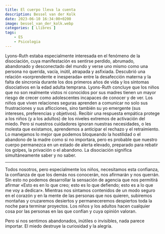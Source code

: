 ```yaml
---
title: El cuerpo lleva la cuenta
description: Bessel van der Kolk
date: 2023-06-10 16:34:00+0200
image: bessel_van_der_kolk.webp
categories: [ Llibres ]
tags:
    - ES
    - Psicologia
---
```


Lyons-Ruth estaba especialmente interesada en el fenómeno de la disociación, cuya manifestación es sentirse perdido, abrumado, abandonado y desconectado del mundo y verse uno mismo como una persona no querida, vacía, inútil, atrapada y asfixiada. Descubrió una relación «sorprendente e inesperada» entre la desafección materna y la falta de sincronía durante los dos primeros años de vida y los síntomas disociativos en la edad adulta temprana. Lyons-Ruth concluye que los niños que no son realmente vistos ni conocidos por sus madres tienen un mayor riesgo de crecer como adolescentes incapaces de conocer y de ver. Los niños que viven relaciones seguras aprenden a comunicar no solo sus frustraciones y sus aflicciones, sino también su yo emergente (sus intereses, preferencias y objetivos). Recibir una respuesta empática protege a los niños (y a los adultos) de los niveles extremos de activación del miedo. Pero si nuestros cuidadores ignoran nuestras necesidades, o les molesta que existamos, aprendemos a anticipar el rechazo y el retraimiento. Lo manejamos lo mejor que podemos bloqueando la hostilidad o el abandono de la madre como si no importara, pero es probable que nuestro cuerpo permanezca en un estado de alerta elevado, preparado para rebatir los golpes, la privación o el abandono. La disociación significa simultáneamente saber y no saber.

---

Todos nosotros, pero especialmente los niños, necesitamos esta confianza, la confianza de que los demás nos conocerán, nos afirmarán y nos querrán. Sin esto no podemos desarrollar la sensación de agencia que nos permitirá afirmar «Esto es en lo que creo; esto es lo que defiendo; esto es a lo que me voy a dedicar». Mientras nos sintamos contenidos de un modo seguro en el corazón y en la mente de las personas que nos quieren, subiremos montañas y cruzaremos desiertos y permaneceremos despiertos toda la noche para terminar proyectos. Los niños y los adultos hacen cualquier cosa por las personas en las que confían y cuya opinión valoran.

Pero si nos sentimos abandonados, inútiles o invisibles, nada parece importar. El miedo destruye la curiosidad y la alegría. 
